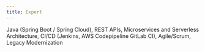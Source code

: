 ```yaml
---
title: Expert
---
```


Java (Spring Boot / Spring Cloud), REST APIs, Microservices and Serverless Architecture, 
CI/CD (Jenkins, AWS Codepipeline GitLab CI), Agile/Scrum, Legacy Modernization
